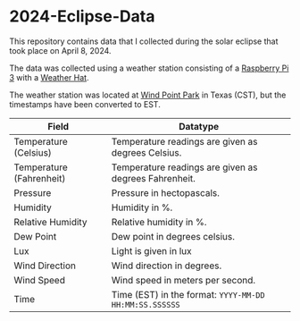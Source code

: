 # 2024-Eclipse-Data

This repository contains data that I collected during the solar eclipse that took place on April 8, 2024.

The data was collected using a weather station consisting of a [Raspberry Pi 3](https://www.raspberrypi.com/products/) with a [Weather Hat](https://shop.pimoroni.com/products/weather-hat?variant=39672186765395).

The weather station was located at [Wind Point Park](https://www.windpointparktx.com/) in Texas (CST), but the timestamps have been converted to EST.

| Field                    | Datatype                                              |
| ------------------------ | ----------------------------------------------------- |
| Temperature (Celsius)    | Temperature readings are given as degrees Celsius.    |
| Temperature (Fahrenheit) | Temperature readings are given as degrees Fahrenheit. |
| Pressure                 | Pressure in hectopascals.                             |
| Humidity                 | Humidity in %.                                        |
| Relative Humidity        | Relative humidity in %.                               |
| Dew Point                | Dew point in degrees celsius.                         |
| Lux                      | Light is given in lux                                 |
| Wind Direction           | Wind direction in degrees.                            |
| Wind Speed               | Wind speed in meters per second.                      |
| Time                     | Time (EST) in the format: `YYYY-MM-DD HH:MM:SS.SSSSSS`      |